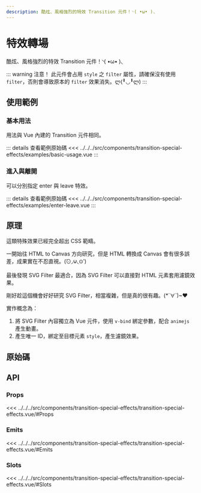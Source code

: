 ```yaml
---
description: 酷炫、風格強烈的特效 Transition 元件！◝( •ω• )◟
---
```


<script setup>
import SourceLinkList from '../../../src/components/source-link-list.vue'

import BasicUsage from '../../../src/components/transition-special-effects/examples/basic-usage.vue'
import EnterLeave from '../../../src/components/transition-special-effects/examples/enter-leave.vue'
</script>

# 特效轉場 <Badge type="info" text="transition" />

酷炫、風格強烈的特效 Transition 元件！◝( •ω• )◟

::: warning 注意！
此元件會占用 `style` 之 `filter` 屬性，請確保沒有使用 `filter`，否則會導致原本的 `filter` 效果消失。ლ(╹◡╹ლ)
:::

## 使用範例

### 基本用法

用法與 Vue 內建的 Transition 元件相同。

<basic-usage/>

::: details 查看範例原始碼
<<< ../../../src/components/transition-special-effects/examples/basic-usage.vue
:::

### 進入與離開

可以分別指定 enter 與 leave 特效。

<enter-leave/>

::: details 查看範例原始碼
<<< ../../../src/components/transition-special-effects/examples/enter-leave.vue
:::

## 原理

這類特殊效果已經完全超出 CSS 範疇。

一開始往 HTML to Canvas 方向研究，但是 HTML 轉換成 Canvas 會有很多誤差，成果實在不忍直視。(́⊙◞౪◟⊙‵)

最後發現 SVG Filter 最適合，因為 SVG Filter 可以直接對 HTML 元素套用濾鏡效果。

剛好趁這個機會好好研究 SVG Filter，相當複雜，但是真的很有趣。(*´∀`)~♥

實作概念為：

1. 將 SVG Filter 內容獨立為 Vue 元件，使用 `v-bind` 綁定參數，配合 `animejs` 產生動畫。
1. 產生唯一 ID，綁定至目標元素 `style`，產生濾鏡效果。

## 原始碼

<source-link-list name="transition-special-effects"/>

## API

### Props

<<< ../../../src/components/transition-special-effects/transition-special-effects.vue/#Props

### Emits

<<< ../../../src/components/transition-special-effects/transition-special-effects.vue/#Emits

### Slots

<<< ../../../src/components/transition-special-effects/transition-special-effects.vue/#Slots
